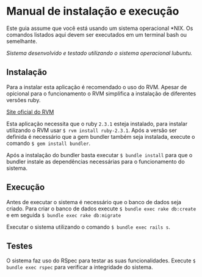 # Manual de instalação e execução
Este guia assume que você está usando um sistema operacional \*NIX.
Os comandos listados aqui devem ser executados em um terminal bash
ou semelhante.

*Sistema desenvolvido e testado utilizando 
o sistema operacional lubuntu.*

## Instalação

Para a instalar esta aplicação é recomendado o uso do RVM. 
Apesar de opicional para o funcionamento o RVM simplifica a 
instalação de diferentes versões ruby.

[Site oficial do RVM](http://rvm.io)

Esta aplicação necessita que o ruby `2.3.1` esteja instalado, 
para instalar utilizando o RVM usar `$ rvm install ruby-2.3.1`. 
Após a versão ser definida é necessário que a gem bundler também 
seja instalada, execute o comando `$ gem install bundler`.

Após a instalação do bundler basta executar `$ bundle install`
para que o bundler instale as dependências necessárias para o 
funcionamento do sistema.

## Execução

Antes de executar o sistema é necessário que o banco de dados seja criado. 
Para criar o banco de dados execute `$ bundle exec rake db:create` 
e em seguida `$ bundle exec rake db:migrate`

Executar o sistema utilizando o comando `$ bundle exec rails s`.

## Testes

O sistema faz uso do RSpec para testar as suas funcionalidades.
Execute `$ bundle exec rspec` para verificar a integridade do
sistema.
